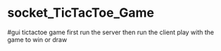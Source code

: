 # socket_TicTacToe_Game
#gui tictactoe game
first run the server
then run the client
play with the game to win or draw
